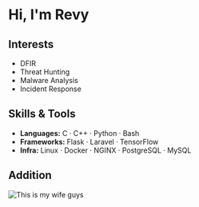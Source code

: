# Hi, I'm Revy

## Interests

- DFIR
- Threat Hunting
- Malware Analysis
- Incident Response

## Skills & Tools

- **Languages:** C · C++ · Python · Bash 
- **Frameworks:** Flask · Laravel · TensorFlow
- **Infra:** Linux · Docker · NGINX · PostgreSQL · MySQL

## Addition 
<img src="https://media1.tenor.com/m/X9Szf6wUsnAAAAAC/love-live-nijigasaki.gif" alt="This is my wife guys" />
